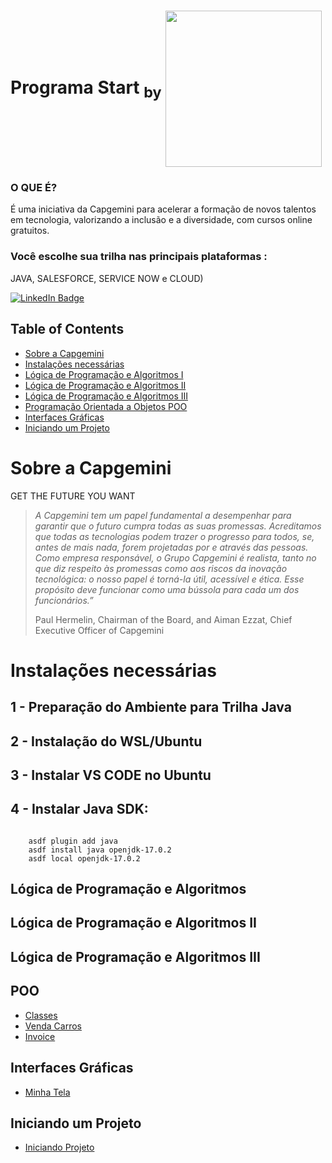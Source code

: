 

# Programa Start <sub>by</sub> <img  src="https://www.capgemini.com/br-pt/wp-content/themes/capgemini-komposite/assets/images/logo.svg"  width=250 align=center>


### O QUE É?

É uma iniciativa da Capgemini para acelerar a formação de novos talentos em tecnologia, valorizando a inclusão e a diversidade, com cursos online gratuitos.
### Você escolhe sua trilha nas principais plataformas :
JAVA, SALESFORCE, SERVICE NOW e CLOUD)

[![LinkedIn Badge](https://img.shields.io/badge/LinkedIn-Profile-informational?style=flat&logo=linkedin&logoColor=white&color=0D76A8)](https://www.linkedin.com/in/cleber-rib)






<h2>Table of Contents</h2>

- [Sobre a Capgemini](#sobre-a-capgemini)
- [Instalações necessárias](#instalações-necessárias)
- [Lógica de Programação e Algoritmos I](#lógica-de-programação-e-algoritmos-i)
- [Lógica de Programação e Algoritmos II](#lógica-de-programação-e-algoritmos-ii)
- [Lógica de Programação e Algoritmos III](#lógica-de-programação-e-algoritmos-iii)
- [Programação Orientada a Objetos POO](#POO)
- [Interfaces Gráficas](#interfaces-gráficas)
- [Iniciando um Projeto](#iniciando-um-projeto)



# Sobre a Capgemini
GET THE FUTURE YOU WANT
> _A Capgemini tem um papel fundamental a desempenhar para garantir que o futuro cumpra todas as suas promessas. Acreditamos que todas as tecnologias podem trazer o progresso para todos, se, antes de mais nada, forem projetadas por e através das pessoas. Como empresa responsável, o Grupo Capgemini é realista, tanto no que diz respeito às promessas como aos riscos da inovação tecnológica: o nosso papel é torná-la útil, acessível e ética. Esse propósito deve funcionar como uma bússola para cada um dos funcionários.”_
>
> Paul Hermelin, Chairman of the Board, and Aiman Ezzat, Chief Executive Officer of Capgemini

# Instalações necessárias

## 1 - Preparação do Ambiente para Trilha Java

## 2 - Instalação do WSL/Ubuntu

## 3 - Instalar VS CODE no Ubuntu

## 4 - Instalar Java SDK:
```

    asdf plugin add java
    asdf install java openjdk-17.0.2
    asdf local openjdk-17.0.2

```

## Lógica de Programação e Algoritmos  

## Lógica de Programação e Algoritmos II

## Lógica de Programação e Algoritmos III

## POO

- [Classes](/Classes/)
- [Venda Carros](/VendaCarros/)
- [Invoice](/Invoice/)

## Interfaces Gráficas
- [Minha Tela](/GUI_Project/)

## Iniciando um Projeto

- [Iniciando Projeto](/Projeto/)



